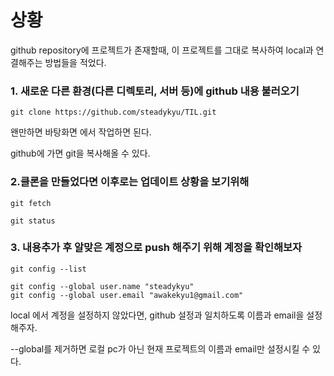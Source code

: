 # 상황

github repository에 프로젝트가 존재할때, 이 프로젝트를 그대로 복사하여 local과 연결해주는 방법들을 적었다.

### 1. 새로운 다른 환경(다른 디렉토리, 서버 등)에 github 내용 불러오기

```
git clone https://github.com/steadykyu/TIL.git
```
왠만하면 바탕화면 에서 작업하면 된다.

github에 가면 git을 복사해올 수 있다.

### 2.클론을 만들었다면 이후로는 업데이트 상황을 보기위해
```
git fetch

git status
```

### 3. 내용추가 후 알맞은 계정으로 push 해주기 위해 계정을 확인해보자

```
git config --list

git config --global user.name "steadykyu"
git config --global user.email "awakekyu1@gmail.com"
```
local 에서 계정을 설정하지 않았다면, github 설정과 일치하도록 이름과 email을 설정해주자.

--global를 제거하면 로컬 pc가 아닌 현재 프로젝트의 이름과 email만 설정시킬 수 있다.